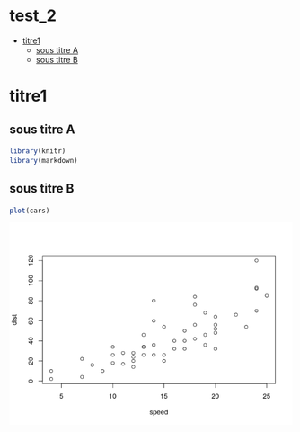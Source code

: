 test\_2
================

  - [titre1](#titre1)
      - [sous titre A](#sous-titre-a)
      - [sous titre B](#sous-titre-b)

# titre1

## sous titre A

``` r
library(knitr)
library(markdown)
```

## sous titre B

``` r
plot(cars)
```

![](test_2_files/figure-gfm/unnamed-chunk-2-1.png)<!-- -->
